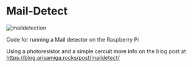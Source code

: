 # Mail-Detect

![maildetection](https://github.com/Arisamiga/Mail-Detect/assets/64918822/b368cc7b-7876-4677-be5a-fac5acdb7402)


Code for running a Mail detector on the Raspberry Pi

Using a photoresistor and a simple cercuit more info on the blog post at https://blog.arisamiga.rocks/post/maildetect/
